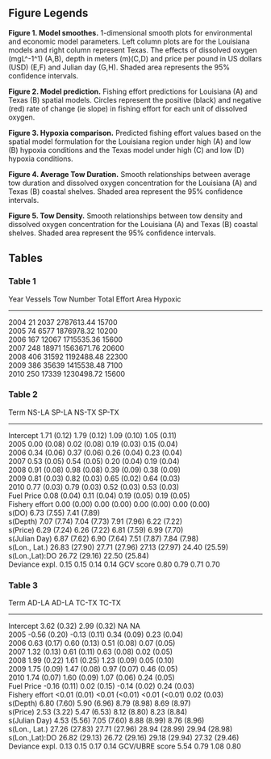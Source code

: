 ## Figure Legends

**Figure 1. Model smoothes.** 1-dimensional smooth plots for environmental and economic model
parameters. Left column plots are for the Louisiana models and right column represent Texas. The
effects of dissolved oxygen (mgL^-1^1) (A,B), depth in meters (m)(C,D) and price per pound in US dollars (USD) (E,F) and Julian day (G,H). Shaded area represents the 95\% confidence intervals.
 
**Figure 2. Model prediction.** Fishing effort predictions for Louisiana (A) and Texas (B) spatial
models. Circles represent the positive (black) and negative (red) rate of change (ie slope) in fishing
effort for each unit of dissolved oxygen.

**Figure 3. Hypoxia comparison.** Predicted fishing effort values based on the spatial model
formulation for the Louisiana region under high (A) and low (B) hypoxia conditions and the Texas
model under high (C) and low (D) hypoxia conditions.

**Figure 4. Average Tow Duration.** Smooth relationships between average tow duration and
dissolved oxygen concentration for the Louisiana (A) and Texas (B) coastal shelves. Shaded area
represent the 95\% confidence intervals.

**Figure 5. Tow Density.** Smooth relationships between tow density and dissolved oxygen
concentration for the Louisiana (A) and Texas (B) coastal shelves. Shaded area represent the 95\%
confidence intervals.


## Tables


### Table 1

   Year     Vessels     Tow Number     Total Effort     Area Hypoxic
--------- ----------  -------------   --------------   --------------
   2004      21         2037           2787613.44         15700  
   2005      74         6577           1876978.32         10200   
   2006     167        12067           1715535.36         15600    
   2007     248        18971           1563671.76         20600    
   2008     406        31592           1192488.48         22300    
   2009     386        35639           1415538.48          7100    
   2010     250        17339           1230498.72         15600  

 
### Table 2


Term           NS-LA             SP-LA              NS-TX               SP-TX
----------     --------------    -----------        --------------      --------------
Intercept      1.71 (0.12)       1.79 (0.12)        1.09 (0.10)         1.05 (0.11)   
2005           0.00 (0.08)       0.02 (0.08)        0.19 (0.03)         0.15 (0.04)   
2006           0.34 (0.06)       0.37 (0.06)        0.26 (0.04)         0.23 (0.04)   
2007           0.53 (0.05)       0.54 (0.05)        0.20 (0.04)         0.19 (0.04)   
2008           0.91 (0.08)       0.98 (0.08)        0.39 (0.09)         0.38 (0.09)   
2009           0.81 (0.03)       0.82 (0.03)        0.65 (0.02)         0.64 (0.03)   
2010           0.77 (0.03)       0.79 (0.03)        0.52 (0.03)         0.53 (0.03)   
Fuel Price     0.08 (0.04)       0.11 (0.04)        0.19 (0.05)         0.19 (0.05)   
Fishery effort 0.00 (0.00)       0.00 (0.00)        0.00 (0.00)         0.00 (0.00)   
s(DO)          6.73 (7.55)                          7.41 (7.89)   
s(Depth)       7.07 (7.74)       7.04 (7.73)        7.91 (7.96)         6.22 (7.22)   
s(Price)       6.29 (7.24)       6.26 (7.22)        6.81 (7.59)         6.99 (7.70)   
s(Julian Day)  6.87 (7.62)       6.90 (7.64)        7.51 (7.87)         7.84 (7.98)   
s(Lon., Lat.)  26.83 (27.90)     27.71 (27.96)      27.13 (27.97)       24.40 (25.59)   
s(Lon.,Lat):DO                   26.72 (29.16)                          22.50 (25.84)   
Deviance expl. 0.15              0.15               0.14                0.14
GCV score      0.80              0.79               0.71                0.70



### Table 3


Term             AD-LA             AD-LA              TC-TX               TC-TX
----------       --------------    -----------        --------------      --------------
Intercept        3.62 (0.32)       2.99 (0.32)        NA                  NA   
2005             -0.56 (0.20)      -0.13 (0.11)       0.34 (0.09)         0.23 (0.04)   
2006             0.63 (0.17)       0.60 (0.13)        0.51 (0.08)         0.07 (0.05)   
2007             1.32 (0.13)       0.61 (0.11)        0.63 (0.08)         0.02 (0.05)   
2008             1.99 (0.22)       1.61 (0.25)        1.23 (0.09)         0.05 (0.10)   
2009             1.75 (0.09)       1.47 (0.08)        0.97 (0.07)         0.46 (0.05)   
2010             1.74 (0.07)       1.60 (0.09)        1.07 (0.06)         0.24 (0.05)   
Fuel Price       -0.16 (0.11)      0.02 (0.15)        -0.14 (0.02)        0.24 (0.03)   
Fishery effort   <0.01 (0.01)      <0.01 (<0.01)      <0.01 (<0.01)       0.02 (0.03)   
s(Depth)         6.80 (7.60)       5.90 (6.96)        8.79 (8.98)         8.69 (8.97)   
s(Price)         2.53 (3.22)       5.47 (6.53)        8.12 (8.80)         8.23 (8.84)   
s(Julian Day)    4.53 (5.56)       7.05 (7.60)        8.88 (8.99)         8.76 (8.96)   
s(Lon., Lat.)    27.26 (27.83)     27.71 (27.96)      28.94 (28.99)       29.94 (28.98)   
s(Lon.,Lat):DO   26.82 (29.13)     26.72 (29.16)      29.18 (29.94)       27.32 (29.46)
Deviance expl.   0.13              0.15               0.17                0.14
GCV/UBRE score   5.54              0.79               1.08                0.80




